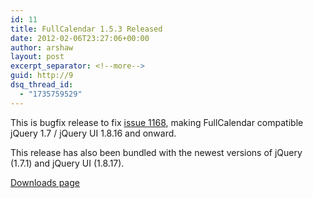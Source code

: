 ```yaml
---
id: 11
title: FullCalendar 1.5.3 Released
date: 2012-02-06T23:27:06+00:00
author: arshaw
layout: post
excerpt_separator: <!--more-->
guid: http://9
dsq_thread_id:
  - "1735759529"
---
```


  This is bugfix release to fix <a title="" href="http://code.google.com/p/fullcalendar/issues/detail?id=1168">issue 1168</a>, making FullCalendar compatible jQuery 1.7 / jQuery UI 1.8.16 and onward.



This release has also been bundled with the newest versions of jQuery (1.7.1) and jQuery UI (1.8.17).<!--more-->

  
<a title="" href="http://arshaw.com/fullcalendar/download/">Downloads page</a>
 